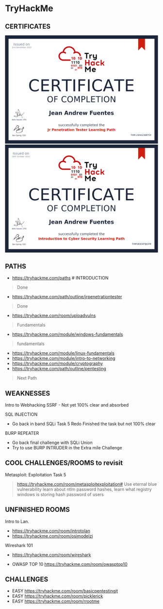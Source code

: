 # TryHackMe

## CERTIFICATES

![JR Pentester](./media/THM-JAF-JR-PENETRATION-TESTER.png)
![intro to cybersec](./media/THM-intro-cybersecurity.png)

## PATHS

- https://tryhackme.com/paths # INTRODUCTION
> Done
- https://tryhackme.com/path/outline/jrpenetrationtester 
> Done
- https://tryhackme.com/room/uploadvulns 
> Fundamentals
- https://tryhackme.com/module/windows-fundamentals
> fundamentals 
- https://tryhackme.com/module/linux-fundamentals 
- https://tryhackme.com/module/intro-to-networking 
- https://tryhackme.com/module/cryptography
- https://tryhackme.com/path/outline/pentesting 
> Next Path 


## WEAKNESSES

Intro to Webhacking 
SSRF - Not yet 100% clear and absorbed

SQL INJECTION 
- Go back in band SQLi Task 5 Redo 
Finished the task but not 100% clear 

BURP REPEATER   
- Go back final challenge with SQLi Union 
- Try to use BURP INTRUDER in the Extra mile Challenge 

## COOL CHALLENGES/ROOMS to revisit

Metasploit: Exploitation Task 5
> https://tryhackme.com/room/metasploitexploitation#
> Use eternal blue vulnerability
> learn about ntlm password hashes,
> learn what registry windows is storing hash password of users

## UNFINISHED ROOMS

Intro to Lan. 
- https://tryhackme.com/room/introtolan 
- https://tryhackme.com/room/osimodelzi

Wireshark 101
- https://tryhackme.com/room/wireshark 

- OWASP TOP 10 
https://tryhackme.com/room/owasptop10 
## CHALLENGES

- EASY https://tryhackme.com/room/basicpentestingjt
- EASY https://tryhackme.com/room/picklerick
- EASY https://tryhackme.com/room/rrootme 
